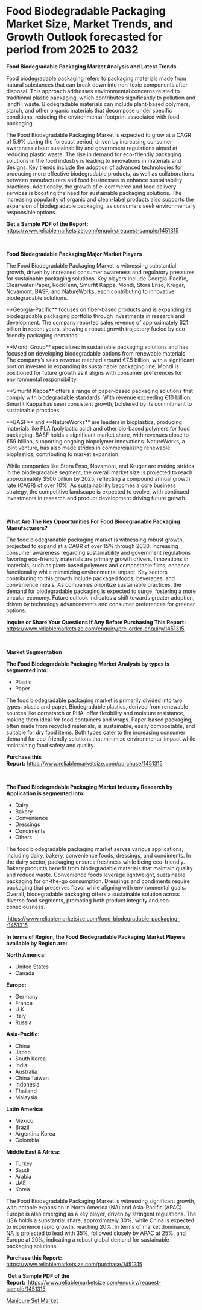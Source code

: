 <p><h1>Food Biodegradable Packaging Market Size, Market Trends, and Growth Outlook forecasted for period from 2025 to 2032</h1></p><p><strong>Food Biodegradable Packaging Market Analysis and Latest Trends</strong></p>
<p><p>Food biodegradable packaging refers to packaging materials made from natural substances that can break down into non-toxic components after disposal. This approach addresses environmental concerns related to traditional plastic packaging, which contributes significantly to pollution and landfill waste. Biodegradable materials can include plant-based polymers, starch, and other organic materials that decompose under specific conditions, reducing the environmental footprint associated with food packaging.</p><p>The Food Biodegradable Packaging Market is expected to grow at a CAGR of 5.9% during the forecast period, driven by increasing consumer awareness about sustainability and government regulations aimed at reducing plastic waste. The rise in demand for eco-friendly packaging solutions in the food industry is leading to innovations in materials and designs. Key trends include the adoption of advanced technologies for producing more effective biodegradable products, as well as collaborations between manufacturers and food businesses to enhance sustainability practices. Additionally, the growth of e-commerce and food delivery services is boosting the need for sustainable packaging solutions. The increasing popularity of organic and clean-label products also supports the expansion of biodegradable packaging, as consumers seek environmentally responsible options.</p></p>
<p><strong>Get a Sample PDF of the Report:&nbsp;</strong> <a href="https://www.reliablemarketsize.com/enquiry/request-sample/1451315?utm_campaign=2180&utm_medium=2&utm_source=Github&utm_content=ia&utm_term=06022025&utm_id=food-biodegradable-packaging">https://www.reliablemarketsize.com/enquiry/request-sample/1451315</a></p>
<p>&nbsp;</p>
<p><strong>Food Biodegradable Packaging Major Market Players</strong></p>
<p><p>The Food Biodegradable Packaging Market is witnessing substantial growth, driven by increased consumer awareness and regulatory pressures for sustainable packaging solutions. Key players include Georgia-Pacific, Clearwater Paper, RockTenn, Smurfit Kappa, Mondi, Stora Enso, Kruger, Novamont, BASF, and NatureWorks, each contributing to innovative biodegradable solutions.</p><p>**Georgia-Pacific** focuses on fiber-based products and is expanding its biodegradable packaging portfolio through investments in research and development. The company reported sales revenue of approximately $21 billion in recent years, showing a robust growth trajectory fueled by eco-friendly packaging demands.</p><p>**Mondi Group** specializes in sustainable packaging solutions and has focused on developing biodegradable options from renewable materials. The company’s sales revenue reached around €7.5 billion, with a significant portion invested in expanding its sustainable packaging line. Mondi is positioned for future growth as it aligns with consumer preferences for environmental responsibility.</p><p>**Smurfit Kappa** offers a range of paper-based packaging solutions that comply with biodegradable standards. With revenue exceeding €10 billion, Smurfit Kappa has seen consistent growth, bolstered by its commitment to sustainable practices.</p><p>**BASF** and **NatureWorks** are leaders in bioplastics, producing materials like PLA (polylactic acid) and other bio-based polymers for food packaging. BASF holds a significant market share, with revenues close to €59 billion, supporting ongoing biopolymer innovations. NatureWorks, a joint venture, has also made strides in commercializing renewable bioplastics, contributing to market expansion.</p><p>While companies like Stora Enso, Novamont, and Kruger are making strides in the biodegradable segment, the overall market size is projected to reach approximately $500 billion by 2025, reflecting a compound annual growth rate (CAGR) of over 10%. As sustainability becomes a core business strategy, the competitive landscape is expected to evolve, with continued investments in research and product development driving future growth.</p></p>
<p>&nbsp;</p>
<p><strong>What Are The Key Opportunities For Food Biodegradable Packaging Manufacturers?</strong></p>
<p><p>The food biodegradable packaging market is witnessing robust growth, projected to expand at a CAGR of over 15% through 2030. Increasing consumer awareness regarding sustainability and government regulations favoring eco-friendly materials are primary growth drivers. Innovations in materials, such as plant-based polymers and compostable films, enhance functionality while minimizing environmental impact. Key sectors contributing to this growth include packaged foods, beverages, and convenience meals. As companies prioritize sustainable practices, the demand for biodegradable packaging is expected to surge, fostering a more circular economy. Future outlook indicates a shift towards greater adoption, driven by technology advancements and consumer preferences for greener options.</p></p>
<p><strong>Inquire or Share Your Questions If Any Before Purchasing This Report:</strong> <a href="https://www.reliablemarketsize.com/enquiry/pre-order-enquiry/1451315?utm_campaign=2180&utm_medium=2&utm_source=Github&utm_content=ia&utm_term=06022025&utm_id=food-biodegradable-packaging">https://www.reliablemarketsize.com/enquiry/pre-order-enquiry/1451315</a></p>
<p>&nbsp;</p>
<p><strong>Market Segmentation</strong></p>
<p><strong>The Food Biodegradable Packaging Market Analysis by types is segmented into:</strong></p>
<p><ul><li>Plastic</li><li>Paper</li></ul></p>
<p><p>The food biodegradable packaging market is primarily divided into two types: plastic and paper. Biodegradable plastics, derived from renewable sources like cornstarch or PHA, offer flexibility and moisture resistance, making them ideal for food containers and wraps. Paper-based packaging, often made from recycled materials, is sustainable, easily compostable, and suitable for dry food items. Both types cater to the increasing consumer demand for eco-friendly solutions that minimize environmental impact while maintaining food safety and quality.</p></p>
<p><strong>Purchase this Report:&nbsp;</strong><a href="https://www.reliablemarketsize.com/purchase/1451315?utm_campaign=2180&utm_medium=2&utm_source=Github&utm_content=ia&utm_term=06022025&utm_id=food-biodegradable-packaging">https://www.reliablemarketsize.com/purchase/1451315</a></p>
<p>&nbsp;</p>
<p><strong>The Food Biodegradable Packaging Market Industry Research by Application is segmented into:</strong></p>
<p><ul><li>Dairy</li><li>Bakery</li><li>Convenience</li><li>Dressings</li><li>Condiments</li><li>Others</li></ul></p>
<p><p>The food biodegradable packaging market serves various applications, including dairy, bakery, convenience foods, dressings, and condiments. In the dairy sector, packaging ensures freshness while being eco-friendly. Bakery products benefit from biodegradable materials that maintain quality and reduce waste. Convenience foods leverage lightweight, sustainable packaging for on-the-go consumption. Dressings and condiments require packaging that preserves flavor while aligning with environmental goals. Overall, biodegradable packaging offers a sustainable solution across diverse food segments, promoting both product integrity and eco-consciousness.</p></p>
<p><a href="https://www.reliablemarketsize.com/food-biodegradable-packaging-r1451315?utm_campaign=2180&utm_medium=2&utm_source=Github&utm_content=ia&utm_term=06022025&utm_id=food-biodegradable-packaging">&nbsp;https://www.reliablemarketsize.com/food-biodegradable-packaging-r1451315</a></p>
<p><strong>In terms of Region, the Food Biodegradable Packaging Market Players available by Region are:</strong></p>
<p>
    <p> <strong> North America: </strong>
        <ul>
            <li>United States</li>
            <li>Canada</li>
        </ul>
        </p> 
    <p> <strong> Europe: </strong>
        <ul>
            <li>Germany</li>
            <li>France</li>
            <li>U.K.</li>
            <li>Italy</li>
            <li>Russia</li>
        </ul>
        </p> 
    <p> <strong> Asia-Pacific: </strong>
        <ul>
            <li>China</li>
            <li>Japan</li>
            <li>South Korea</li>
            <li>India</li>
            <li>Australia</li>
            <li>China Taiwan</li>
            <li>Indonesia</li>
            <li>Thailand</li>
            <li>Malaysia</li>
        </ul>
        </p> 
    <p> <strong> Latin America: </strong>
        <ul>
            <li>Mexico</li>
            <li>Brazil</li>
            <li>Argentina Korea</li>
            <li>Colombia</li>
        </ul>
        </p> 
    <p> <strong> Middle East & Africa: </strong>
        <ul>
            <li>Turkey</li>
            <li>Saudi</li>
            <li>Arabia</li>
            <li>UAE</li>
            <li>Korea</li>
        </ul>
    </p>
    </p>
<p><p>The Food Biodegradable Packaging Market is witnessing significant growth, with notable expansion in North America (NA) and Asia-Pacific (APAC). Europe is also emerging as a key player, driven by stringent regulations. The USA holds a substantial share, approximately 30%, while China is expected to experience rapid growth, reaching 20%. In terms of market dominance, NA is projected to lead with 35%, followed closely by APAC at 25%, and Europe at 20%, indicating a robust global demand for sustainable packaging solutions.</p></p>
<p><strong>Purchase this Report: </strong><a href="https://www.reliablemarketsize.com/purchase/1451315?utm_campaign=2180&utm_medium=2&utm_source=Github&utm_content=ia&utm_term=06022025&utm_id=food-biodegradable-packaging">https://www.reliablemarketsize.com/purchase/1451315</a></p>
<p>&nbsp;<strong>Get a Sample PDF of the Report:&nbsp;&nbsp;</strong><a href="https://www.reliablemarketsize.com/enquiry/request-sample/1451315?utm_campaign=2180&utm_medium=2&utm_source=Github&utm_content=ia&utm_term=06022025&utm_id=food-biodegradable-packaging">https://www.reliablemarketsize.com/enquiry/request-sample/1451315</a></p>
<p><strong></strong></p>
<p><p><a href="https://github.com/rodinayygacklezi/Market-Research-Report-List-1/blob/main/manicure-set-market.md?utm_campaign=2180&utm_medium=2&utm_source=Github&utm_content=ia&utm_term=06022025&utm_id=food-biodegradable-packaging">Manicure Set Market</a></p></p>